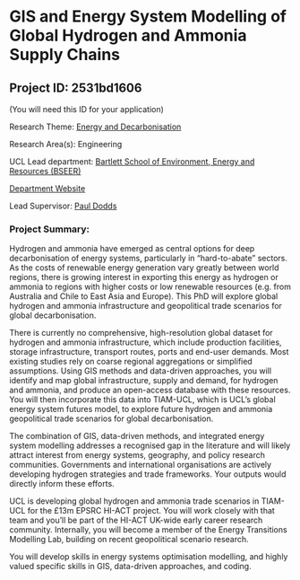 # GIS and Energy System Modelling of Global Hydrogen and Ammonia Supply Chains

## Project ID: **2531bd1606**
(You will need this ID for your application)

Research Theme: [Energy and Decarbonisation](../themes/energy-and-decarbonisation.md)

Research Area(s):
Engineering

UCL Lead department: [Bartlett School of Environment, Energy and Resources (BSEER)](../departments/bartlett-school-of-environment-energy-and-resources.md)

[Department Website](https://www.ucl.ac.uk/bartlett/bartlett-school-environment-energy-and-resources)

Lead Supervisor: [Paul Dodds](https://profiles.ucl.ac.uk/31656)

### Project Summary:

Hydrogen and ammonia have emerged as central options for deep decarbonisation of energy systems, particularly in “hard-to-abate” sectors. As the costs of renewable energy generation vary greatly between world regions, there is growing interest in exporting this energy as hydrogen or ammonia to regions with higher costs or low renewable resources (e.g. from Australia and Chile to East Asia and Europe). This PhD will explore global hydrogen and ammonia infrastructure and geopolitical trade scenarios for global decarbonisation.

There is currently no comprehensive, high-resolution global dataset for hydrogen and ammonia infrastructure, which include production facilities, storage infrastructure, transport routes, ports and end-user demands. Most existing studies rely on coarse regional aggregations or simplified assumptions. Using GIS methods and data-driven approaches, you will identify and map global infrastructure, supply and demand, for hydrogen and ammonia, and produce an open-access database with these resources. You will then incorporate this data into TIAM-UCL, which is UCL’s global energy system futures model, to explore future hydrogen and ammonia geopolitical trade scenarios for global decarbonisation.

The combination of GIS, data-driven methods, and integrated energy system modelling addresses a recognised gap in the literature and will likely attract interest from energy systems, geography, and policy research communities. Governments and international organisations are actively developing hydrogen strategies and trade frameworks. Your outputs would directly inform these efforts.

UCL is developing global hydrogen and ammonia trade scenarios in TIAM-UCL for the £13m EPSRC HI-ACT project. You will work closely with that team and you’ll be part of the HI-ACT UK-wide early career research community. Internally, you will become a member of the Energy Transitions Modelling Lab, building on recent geopolitical scenario research.

You will develop skills in energy systems optimisation modelling, and highly valued specific skills in GIS, data-driven approaches, and coding.
